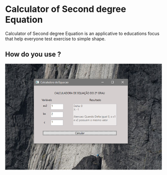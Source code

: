 # Calculator of Second degree Equation

Calculator of Second degree Equation is an applicative to educations focus that help everyone test exercise to simple shape.

## How do you use ?

<img src="img/short.png">
